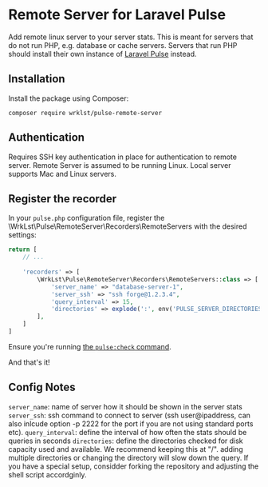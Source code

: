 # Remote Server for Laravel Pulse

Add remote linux server to your server stats. This is meant for servers that do not run PHP, e.g. database or cache servers. Servers that run PHP should install their own instance of [Laravel Pulse](https://pulse.laravel.com) instead.

## Installation

Install the package using Composer:

```shell
composer require wrklst/pulse-remote-server
```

## Authentication

Requires SSH key authentication in place for authentication to remote server.
Remote Server is assumed to be running Linux. Local server supports Mac and Linux servers.

## Register the recorder

In your `pulse.php` configuration file, register the \WrkLst\Pulse\RemoteServer\Recorders\RemoteServers with the desired settings:

```php
return [
    // ...
    
    'recorders' => [
        \WrkLst\Pulse\RemoteServer\Recorders\RemoteServers::class => [
            'server_name' => "database-server-1",
            'server_ssh' => "ssh forge@1.2.3.4",
            'query_interval' => 15,
            'directories' => explode(':', env('PULSE_SERVER_DIRECTORIES', '/')),
        ],
    ]
]
```

Ensure you're running [the `pulse:check` command](https://laravel.com/docs/10.x/pulse#capturing-entries).


And that's it! 

## Config Notes

`server_name`: name of server how it should be shown in the server stats
`server_ssh`: ssh command to connect to server (ssh user@ipaddress, can also inlcude option -p 2222 for the port if you are not using standard ports etc).
`query_interval`: define the interval of how often the stats should be queries in seconds
`directories`: define the directories checked for disk capacity used and available. We recommend keeping this at "/". adding multiple directories or changing the directory will slow down the query. If you have a special setup, considder forking the repository and adjusting the shell script accordginly.